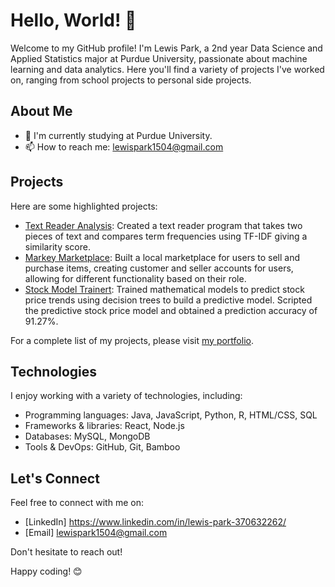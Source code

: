 # Hello, World! 👋

Welcome to my GitHub profile! I'm Lewis Park, a 2nd year Data Science and Applied Statistics major at Purdue University, passionate about machine learning and data analytics. Here you'll find a variety of projects I've worked on, ranging from school projects to personal side projects.

## About Me

- 🌱 I'm currently studying at Purdue University.
- 📫 How to reach me: lewispark1504@gmail.com

## Projects

Here are some highlighted projects:

- [Text Reader Analysis](Link): Created a text reader program that takes two pieces of text and compares term frequencies using TF-IDF giving a similarity score.
- [Markey Marketplace](Link): Built a local marketplace for users to sell and purchase items, creating customer and seller accounts for users, allowing for different functionality based on their role.
- [Stock Model Trainert](Link): Trained mathematical models to predict stock price trends using decision trees to build a predictive model. Scripted the predictive stock price model and obtained a prediction accuracy of 91.27%.

For a complete list of my projects, please visit [my portfolio](Link).

## Technologies

I enjoy working with a variety of technologies, including:

- Programming languages: Java, JavaScript, Python, R, HTML/CSS, SQL
- Frameworks & libraries: React, Node.js
- Databases: MySQL, MongoDB
- Tools & DevOps: GitHub, Git, Bamboo

## Let's Connect

Feel free to connect with me on:

- [LinkedIn] https://www.linkedin.com/in/lewis-park-370632262/
- [Email] lewispark1504@gmail.com

Don't hesitate to reach out!

Happy coding! 😊

<!--
**lewispark1504/lewispark1504** is a ✨ _special_ ✨ repository because its `README.md` (this file) appears on your GitHub profile.

Here are some ideas to get you started:

- 🔭 I’m currently working on ...
- 🌱 I’m currently learning ...
- 👯 I’m looking to collaborate on ...
- 🤔 I’m looking for help with ...
- 💬 Ask me about ...
- 📫 How to reach me: ...
- 😄 Pronouns: ...
- ⚡ Fun fact: ...
-->
